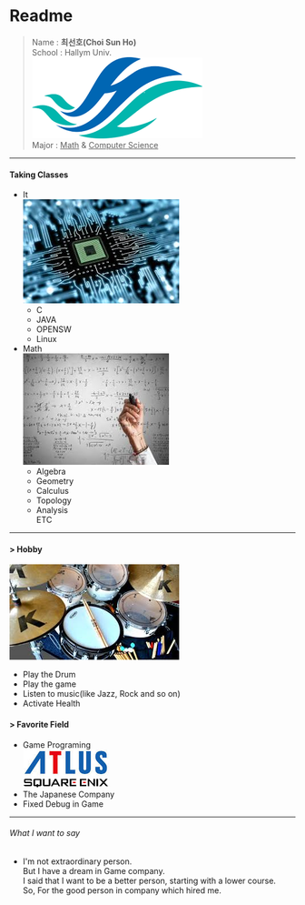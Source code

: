 Readme
=====
> Name : **최선호(Choi Sun Ho)**  
> School : Hallym Univ.  
![한림](hallym1.png)  
> Major : <U> Math</U> & <U>Computer Science</U>


-----------------------------
#### Taking Classes
* It    
![cs](c_s.jpg)
  + C
  + JAVA
  + OPENSW
  + Linux
* Math  
![math](math.jpg)
  + Algebra
  + Geometry
  + Calculus
  + Topology
  + Analysis  
ETC
----------------------------
#### > Hobby  
  ![drum](drum.jpg)
  * Play the Drum  
  * Play the game  
  * Listen to music(like Jazz, Rock and so on)  
  * Activate Health  
  
#### > Favorite Field  
  * Game Programing  
  ![atlus](atlus.jpg)  
  ![squeni](square_enix.png)
  * The Japanese Company  
  * Fixed Debug in Game
----------------------------  
######  What I want to say  
- I'm not extraordinary person.  
But I have a dream in Game company.  
I said that I want to be a better person, starting with a lower course.  
So, For the good person in company which hired me.


  
